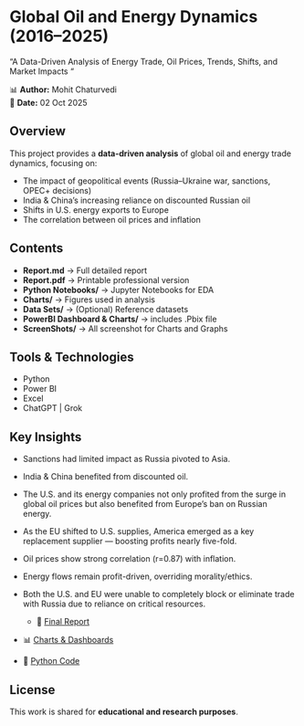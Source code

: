 
# Global Oil and Energy Dynamics (2016–2025)

“A Data-Driven Analysis of Energy Trade, Oil Prices, Trends, Shifts, and Market Impacts “

📊 **Author:** Mohit Chaturvedi  
📅 **Date:** 02 Oct 2025  

## Overview
This project provides a **data-driven analysis** of global oil and energy trade dynamics, focusing on:
- The impact of geopolitical events (Russia–Ukraine war, sanctions, OPEC+ decisions)
- India & China’s increasing reliance on discounted Russian oil
- Shifts in U.S. energy exports to Europe
- The correlation between oil prices and inflation

## Contents
- **Report.md** → Full detailed report  
- **Report.pdf** → Printable professional version
- **Python Notebooks/** → Jupyter Notebooks for EDA 
- **Charts/** → Figures used in analysis  
- **Data Sets/** → (Optional) Reference datasets
- **PowerBI Dashboard & Charts/** → includes .Pbix file
- **ScreenShots/** → All screenshot for Charts and Graphs
  

## Tools & Technologies
- Python  
- Power BI  
- Excel  
- ChatGPT | Grok  

## Key Insights
- Sanctions had limited impact as Russia pivoted to Asia.  
- India & China benefited from discounted oil.
- The U.S. and its energy companies not only profited from the surge in global oil prices but also benefited from Europe’s ban on Russian energy.
- As the EU shifted to U.S. supplies, America emerged as a key replacement supplier — boosting profits nearly five-fold.
- Oil prices show strong correlation (r=0.87) with inflation.  
- Energy flows remain profit-driven, overriding morality/ethics.  
- Both the U.S. and EU were unable to completely block or eliminate trade with Russia due to reliance on critical resources.

  - 📄 [Final Report](https://github.com/mohitchaturvedi123/Global-Oil-and-Energy-Dynamics---2016-2025-/blob/Final-Report/Project%20Report_final.pdf)  
- 📊 [Charts & Dashboards](https://github.com/mohitchaturvedi123/Global-Oil-and-Energy-Dynamics---2016-2025-/tree/All-Charts-and-Screenshots)  
- 🐍 [Python Code](https://github.com/mohitchaturvedi123/Global-Oil-and-Energy-Dynamics---2016-2025-/tree/All-Python-Code-Notebooks)  

## License
This work is shared for **educational and research purposes**.
